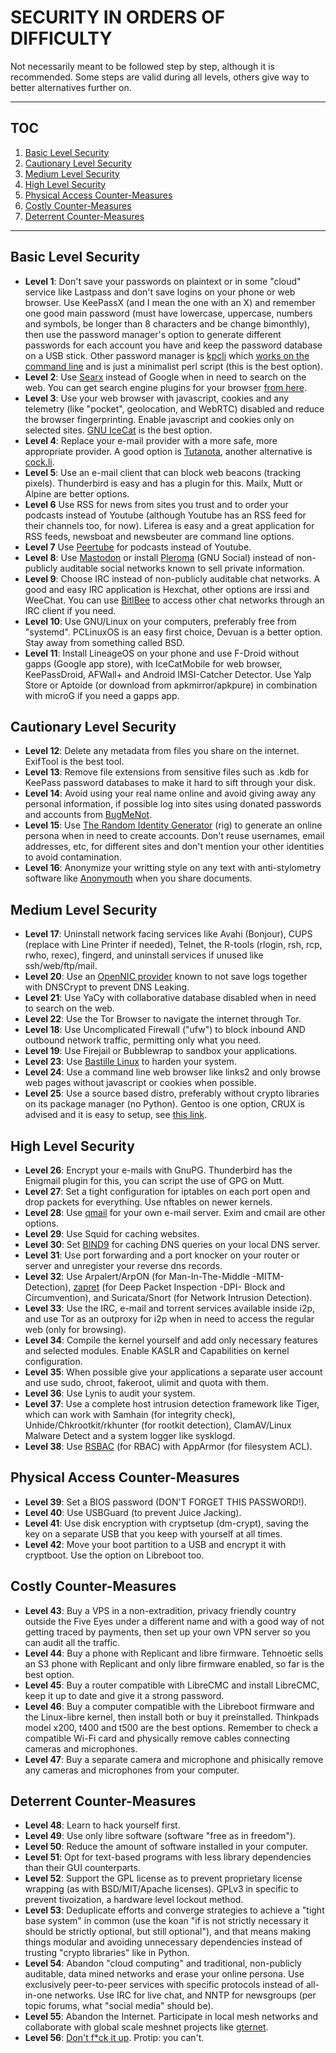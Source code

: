 # SECURITY IN ORDERS OF DIFFICULTY

Not necessarily meant to be followed step by step, although it is recommended. Some steps are valid during all levels, others give way to better alternatives further on.

---
## TOC
1. [Basic Level Security](#basic-level-security)  
2. [Cautionary Level Security](#cautionary-level-security)  
3. [Medium Level Security](#medium-level-security)  
4. [High Level Security](#high-level-security)  
5. [Physical Access Counter-Measures](#physical-access-counter-measures)  
6. [Costly Counter-Measures](#costly-counter-measures)  
7. [Deterrent Counter-Measures](#deterrent-counter-measures)  

---

## Basic Level Security
* __Level 1__: Don't save your passwords on plaintext or in some "cloud" service like Lastpass and don't save logins on your phone or web browser. Use KeePassX (and I mean the one with an X) and remember one good main password (must have lowercase, uppercase, numbers and symbols, be longer than 8 characters and be change bimonthly), then use the password manager's option to generate different passwords for each account you have and keep the password database on a USB stick. Other password manager is [kpcli](https://github.com/alecsammon/kpcli) which [works on the command line](https://www.youtube.com/watch?v=M448GtFa5Xs) and is just a minimalist perl script (this is the best option).
* __Level 2__: Use [Searx](https://github.com/asciimoo/searx/wiki/Searx-instances) instead of Google when in need to search on the web. You can get search engine plugins for your browser [from here](https://mycroftproject.com/search-engines.html?name=searx).
* __Level 3__: Use your web browser with javascript, cookies and any telemetry (like "pocket", geolocation, and WebRTC) disabled and reduce the browser fingerprinting. Enable javascript and cookies only on selected sites. [GNU IceCat](https://www.gnu.org/software/gnuzilla/) is the best option.
* __Level 4__: Replace your e-mail provider with a more safe, more appropriate provider. A good option is [Tutanota](https://tutanota.com/), another alternative is [cock.li](https://cock.li/).
* __Level 5__: Use an e-mail client that can block web beacons (tracking pixels). Thunderbird is easy and has a plugin for this. Mailx, Mutt or Alpine are better options.
* __Level 6__ Use RSS for news from sites you trust and to order your podcasts instead of Youtube (although Youtube has an RSS feed for their channels too, for now). Liferea is easy and a great application for RSS feeds, newsboat and newsbeuter are command line options.
* __Level 7__ Use [Peertube](https://instances.joinpeertube.org/instances) for podcasts instead of Youtube.
* __Level 8__: Use [Mastodon](https://joinmastodon.org/) or install [Pleroma](https://github.com/wimvanderbauwhede/limited-systems/wiki/Mastodon-and-Pleroma-on-the-Raspberry-Pi-3) (GNU Social) instead of non-publicly auditable social networks known to sell private information.
* __Level 9__: Choose IRC instead of non-publicly auditable chat networks. A good and easy IRC application is Hexchat, other options are irssi and WeeChat. You can use [BitlBee](https://wiki.bitlbee.org/) to access other chat networks through an IRC client if you need.
* __Level 10__: Use GNU/Linux on your computers, preferably free from "systemd". PCLinuxOS is an easy first choice, Devuan is a better option. Stay away from something called BSD.
* __Level 11__: Install LineageOS on your phone and use F-Droid without gapps (Google app store), with IceCatMobile for web browser, KeePassDroid, AFWall+ and Android IMSI-Catcher Detector. Use Yalp Store or Aptoide (or download from apkmirror/apkpure) in combination with microG if you need a gapps app.

## Cautionary Level Security
* __Level 12__: Delete any metadata from files you share on the internet. ExifTool is the best tool.
* __Level 13__: Remove file extensions from sensitive files such as .kdb for KeePass password databases to make it hard to sift through your disk.
* __Level 14__: Avoid using your real name online and avoid giving away any personal information, if possible log into sites using donated passwords and accounts from [BugMeNot](http://bugmenot.com).
* __Level 15__: Use [The Random Identity Generator](http://rig.sourceforge.net/) (rig) to generate an online persona when in need to create accounts. Don't reuse usernames, email addresses, etc, for different sites and don't mention your other identities to avoid contamination.
* __Level 16__: Anonymize your writting style on any text with anti-stylometry software like [Anonymouth](https://github.com/psal/anonymouth) when you share documents.

## Medium Level Security
* __Level 17__: Uninstall network facing services like Avahi (Bonjour), CUPS (replace with Line Printer if needed), Telnet, the R-tools (rlogin, rsh, rcp, rwho, rexec), fingerd, and uninstall services if unused like ssh/web/ftp/mail.
* __Level 20__: Use an [OpenNIC provider](https://servers.opennicproject.org/) known to not save logs together with DNSCrypt to prevent DNS Leaking.
* __Level 21__: Use YaCy with collaborative database disabled when in need to search on the web.
* __Level 22__: Use the Tor Browser to navigate the internet through Tor.
* __Level 18__: Use Uncomplicated Firewall ("ufw") to block inbound AND outbound network traffic, permitting only what you need.
* __Level 19__: Use Firejail or Bubblewrap to sandbox your applications.
* __Level 23__: Use [Bastille Linux](http://bastille-linux.sourceforge.net/source.htm) to harden your system.
* __Level 24__: Use a command line web browser like links2 and only browse web pages without javascript or cookies when possible.
* __Level 25__: Use a source based distro, preferably without crypto libraries on its package manager (no Python). Gentoo is one option, CRUX is advised and it is easy to setup, see [this link](https://github.com/mayfrost/guides/blob/master/INITIATION.md).

## High Level Security
* __Level 26__: Encrypt your e-mails with GnuPG. Thunderbird has the Enigmail plugin for this, you can script the use of GPG on Mutt.
* __Level 27__: Set a tight configuration for iptables on each port open and drop packets for everything. Use nftables on newer kernels.
* __Level 28__: Use [qmail](https://www.schneier.com/blog/archives/2007/11/thoughts_on_the.html) for your own e-mail server. Exim and cmail are other options.
* __Level 29__: Use Squid for caching websites.
* __Level 30__: Set [BIND9](https://unix.stackexchange.com/questions/270716/configure-bind-as-forwarder-only-no-root-hints-encrypted-rpz-blacklist-wh/270796#270796) for caching DNS queries on your local DNS server.
* __Level 31__: Use port forwarding and a port knocker on your router or server and unregister your reverse dns records.
* __Level 32__: Use Arpalert/ArpON (for Man-In-The-Middle -MITM- Detection), [zapret](https://github.com/bol-van/zapret) (for Deep Packet Inspection -DPI- Block and Circumvention), and Suricata/Snort (for Network Intrusion Detection).
* __Level 33__: Use the IRC, e-mail and torrent services available inside i2p, and use Tor as an outproxy for i2p when in need to access the regular web (only for browsing).
* __Level 34__: Compile the kernel yourself and add only necessary features and selected modules. Enable KASLR and Capabilities on kernel configuration.
* __Level 35__: When possible give your applications a separate user account and use sudo, chroot, fakeroot, ulimit and quota with them.
* __Level 36__: Use Lynis to audit your system.
* __Level 37__: Use a complete host intrusion detection framework like Tiger, which can work with Samhain (for integrity check), Unhide/Chkrootkit/rkhunter (for rootkit detection), ClamAV/Linux Malware Detect and a system logger like sysklogd.
* __Level 38__: Use [RSBAC](https://www.rsbac.org/) (for RBAC) with AppArmor (for filesystem ACL).

## Physical Access Counter-Measures
* __Level 39__: Set a BIOS password (DON'T FORGET THIS PASSWORD!).
* __Level 40__: Use USBGuard (to prevent Juice Jacking).
* __Level 41__: Use disk encryption with cryptsetup (dm-crypt), saving the key on a separate USB that you keep with yourself at all times.
* __Level 42__: Move your boot partition to a USB and encrypt it with cryptboot. Use the option on Libreboot too.

## Costly Counter-Measures
* __Level 43__: Buy a VPS in a non-extradition, privacy friendly country outside the Five Eyes under a different name and with a good way of not getting traced by payments, then set up your own VPN server so you can audit all the traffic.
* __Level 44__: Buy a phone with Replicant and libre firmware. Tehnoetic sells an S3 phone with Replicant and only libre firmware enabled, so far is the best option.
* __Level 45__: Buy a router compatible with LibreCMC and install LibreCMC, keep it up to date and give it a strong password.
* __Level 46__: Buy a computer compatible with the Libreboot firmware and the Linux-libre kernel, then install both or buy it preinstalled. Thinkpads model x200, t400 and t500 are the best options. Remember to check a compatible Wi-Fi card and physically remove cables connecting cameras and microphones.
* __Level 47__: Buy a separate camera and microphone and phisically remove any cameras and microphones from your computer.

## Deterrent Counter-Measures
* __Level 48__: Learn to hack yourself first.
* __Level 49__: Use only libre software (software "free as in freedom").
* __Level 50__: Reduce the amount of software installed in your computer.
* __Level 51__: Opt for text-based programs with less library dependencies than their GUI counterparts.
* __Level 52__: Support the GPL license as to prevent proprietary license wrapping (as with BSD/MIT/Apache licenses). GPLv3 in specific to prevent tivoization, a hardware level lockout method.
* __Level 53__: Deduplicate efforts and converge strategies to achieve a "tight base system" in common (use the koan "if is not strictly necessary it should be strictly optional, but still optional"), and that means making things modular and avoiding unnecessary dependencies instead of trusting "crypto libraries" like in Python.
* __Level 54__: Abandon "cloud computing" and traditional, non-publicly auditable, data mined networks and erase your online persona. Use exclusively peer-to-peer services with specific protocols instead of all-in-one networks. Use IRC for live chat, and NNTP for newsgroups (per topic forums, what "social media" should be).
* __Level 55__: Abandon the Internet. Participate in local mesh networks and collaborate with global scale meshnet projects like [gternet](https://mesh.gentoo.today/wiki/Main_Page).
* __Level 56__: [Don't f\*ck it up](https://www.youtube.com/watch?v=J1q4Ir2J8P8). Protip: you can't.
